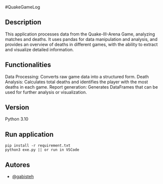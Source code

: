 #QuakeGameLog

## Description
This application processes data from the Quake-III-Arena Game, analyzing matches and deaths. It uses pandas for data manipulation and analysis, and provides an overview of deaths in different games, with the ability to extract and visualize detailed information.

## Functionalities
Data Processing: Converts raw game data into a structured form.
Death Analysis: Calculates total deaths and identifies the player with the most deaths in each game.
Report generation: Generates DataFrames that can be used for further analysis or visualization.

## Version
Python 3.10


## Run application

```
pip install -r requirement.txt
python3 exe.py || or run in VSCode

```
## Autores

- [@gabisteh](https://www.github.com/gabisteph)


